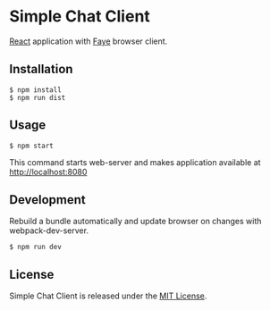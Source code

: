 # Simple Chat Client

[React](https://facebook.github.io/react/) application with [Faye](http://faye.jcoglan.com) browser client.

## Installation
```
$ npm install
$ npm run dist
```

## Usage
```
$ npm start
```
This command starts web-server and makes application available at [http://localhost:8080](http://localhost:8080)

## Development
Rebuild a bundle automatically and update browser on changes with webpack-dev-server.

```$ npm run dev```

## License
Simple Chat Client is released under the [MIT License](http://www.opensource.org/licenses/MIT).
